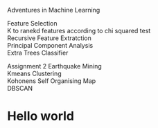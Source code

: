 Adventures in Machine Learning

Feature Selection<br />
   K to ranekd features according to chi squared test<br />
   Recursive Feature Extratction<br />
   Principal Component Analysis<br />
   Extra Trees Classifier<br />
   
Assignment 2 Earthquake Mining<br />
   Kmeans Clustering<br />
   Kohonens Self Organising Map<br />
   DBSCAN
   
<html><h1>Hello world</h1></html>
